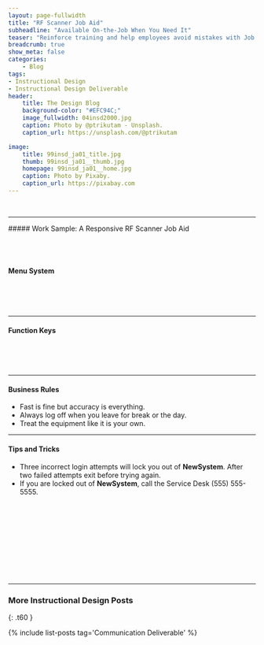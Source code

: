 ```yaml
---
layout: page-fullwidth
title: "RF Scanner Job Aid"
subheadline: "Available On-the-Job When You Need It"
teaser: "Reinforce training and help employees avoid mistakes with Job Aids."
breadcrumb: true
show_meta: false
categories:
    - Blog
tags:
- Instructional Design
- Instructional Design Deliverable
header:
    title: The Design Blog
    background-color: "#EFC94C;"
    image_fullwidth: 04insd2000.jpg
    caption: Photo by @ptrikutam - Unsplash.
    caption_url: https://unsplash.com/@ptrikutam

image:
    title: 99insd_ja01_title.jpg
    thumb: 99insd_ja01__thumb.jpg
    homepage: 99insd_ja01__home.jpg
    caption: Photo by Pixaby.
    caption_url: https://pixabay.com
---
```

<br>
<hr>
##### Work Sample: A Responsive RF Scanner Job Aid
<br>
<!-- 4 Poster Formats: phone, portrait, landscape, Plasma -->

<!-- phone, portrait, landscape, Plasma -->
<div class="show-for-small-only">
  <img src="{{ site.urlimg }}99insd_ja01_phone_header.jpg" style="margin: 25px 0px 25px 0px" alt="">

  <h4>Menu System</h4>
  <img src="{{ site.urlimg }}99insd_ja01_phone01.jpg" style="margin: 25px 0px 25px 0px" alt="">
  <br>
  <hr>

  <h4>Function Keys</h4>
  <img src="{{ site.urlimg }}99insd_ja01_phone02.jpg" style="margin: 25px 0px 25px 0px" alt="">
  <br>
  <hr>

  <h4>Business Rules</h4>
  <ul>
    <li>Fast is fine but accuracy is everything.</li>
    <li>Always log off when you leave for break or the day.</li>
    <li>Treat the equipment like it is your own.</li>
  </ul>

  <hr>

  <h4>Tips and Tricks</h4>
  <ul>
    <li>Three incorrect login attempts will lock you out of <b>NewSystem</b>. After two failed attempts exit before trying again.</li>
    <li>If you are locked out of <b>NewSystem</b>, call the Service Desk (555) 555-5555.</li>
  </ul>
</div>

<!-- portrait -->
<div class="show-for-medium-only"><img src="{{ site.urlimg }}99insd_ja01_portrait.jpg" style="margin: 25px 0px 25px 0px" alt=""></div>

<!-- landscape -->
<div class="show-for-large-only"><img src="{{ site.urlimg }}99insd_ja01_landscape.jpg" style="margin: 25px 0px 25px 0px" alt=""></div>

<!-- Plasma -->
<div class="show-for-xlarge-up"><img src="{{ site.urlimg }}99insd_ja01_plasma.jpg" style="margin: 25px 0px 25px 0px" alt=""></div>


<hr>

### More Instructional Design Posts
{: .t60 }

{% include list-posts tag='Communication Deliverable' %}
